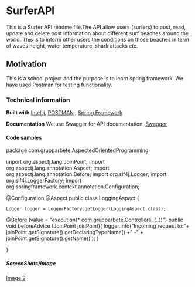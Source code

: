 # SurferAPI
This is a Surfer API readme file.The API allow users (surfers) to post, read, update and delete post information about different surf beaches around the world. This is to inform other users the conditions on those beaches in term of waves height, water temperature, shark attacks etc.
## Motivation
This is a school project and the purpose is to learn spring framework.
We have used Postman for testing functionality.

### Technical information
**Built with** [Intellij](https://www.jetbrains.com/idea/),
 [POSTMAN](https://grupp3.postman.co/workspace/Scool-Project~eebc92df-6089-4b71-a890-dbef1dc73151/overview)
, [Spring Framework](https://spring.io/projects/spring-framework)


**Documentation** 
We use Swagger for API documentation.
[Swagger](https://swagger.io/docs/open-source-tools/swagger-ui/usage/configuration/)

#### Code samples
package com.grupparbete.AspectedOrientedProgramming;

import org.aspectj.lang.JoinPoint;
import org.aspectj.lang.annotation.Aspect;
import org.aspectj.lang.annotation.Before;
import org.slf4j.Logger;
import org.slf4j.LoggerFactory;
import org.springframework.context.annotation.Configuration;


@Configuration
@Aspect
public class LoggingAspect {

    Logger logger = LoggerFactory.getLogger(LoggingAspect.class);

  @Before (value = "execution(* com.grupparbete.Controllers.*.*(..))")
  public void beforeAdvice (JoinPoint joinPoint){
      logger.info("Incoming request to:"+
              joinPoint.getSignature().getDeclaringTypeName() +" -" +
              joinPoint.getSignature().getName()
              );
  }

}


##### ScreenShots/Image

[Image 2](https://drive.google.com/file/d/1g32kTb_Vh1_Gn0TzAC96RjOK3fCWSDwf/view?usp=sharing)

